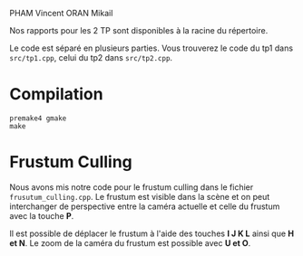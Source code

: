 PHAM Vincent
ORAN Mikail

Nos rapports pour les 2 TP sont disponibles à la racine du répertoire.

Le code est séparé en plusieurs parties. Vous trouverez le code du tp1 dans `src/tp1.cpp`, celui du tp2 dans `src/tp2.cpp`.
# Compilation

```
premake4 gmake
make
```

# Frustum Culling

Nous avons mis notre code pour le frustum culling dans le fichier `frusutum_culling.cpp`.
Le frustum est visible dans la scène et on peut interchanger de perspective entre la caméra actuelle et celle du frustum avec la touche **P**.

Il est possible de déplacer le frustum à l'aide des touches **I J K L** ainsi que **H et N**.  Le zoom de la caméra du frustum est possible avec **U et O**.